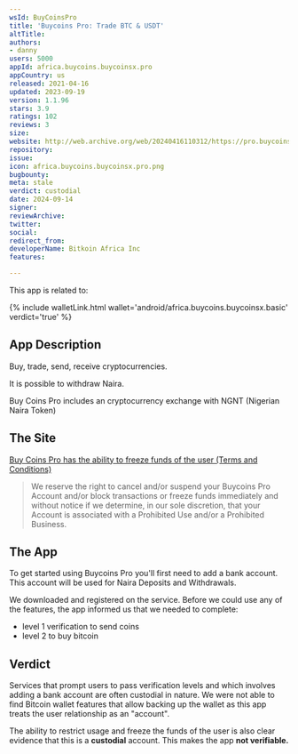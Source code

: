 ```yaml
---
wsId: BuyCoinsPro
title: 'Buycoins Pro: Trade BTC & USDT'
altTitle: 
authors:
- danny
users: 5000
appId: africa.buycoins.buycoinsx.pro
appCountry: us
released: 2021-04-16
updated: 2023-09-19
version: 1.1.96
stars: 3.9
ratings: 102
reviews: 3
size: 
website: http://web.archive.org/web/20240416110312/https://pro.buycoins.africa/
repository: 
issue: 
icon: africa.buycoins.buycoinsx.pro.png
bugbounty: 
meta: stale
verdict: custodial
date: 2024-09-14
signer: 
reviewArchive: 
twitter: 
social: 
redirect_from: 
developerName: Bitkoin Africa Inc
features: 

---
```


This app is related to:

{% include walletLink.html wallet='android/africa.buycoins.buycoinsx.basic' verdict='true' %}

## App Description

Buy, trade, send, receive cryptocurrencies.

It is possible to withdraw Naira.

Buy Coins Pro includes an cryptocurrency exchange with NGNT (Nigerian Naira Token)

## The Site

[Buy Coins Pro has the ability to freeze funds of the user (Terms and Conditions)](https://pro.buycoins.africa/terms)

> We reserve the right to cancel and/or suspend your Buycoins Pro Account and/or block transactions or freeze funds immediately and without notice if we determine, in our sole discretion, that your Account is associated with a Prohibited Use and/or a Prohibited Business.

## The App

To get started using Buycoins Pro you'll first need to add a bank account. This account will be used for Naira Deposits and Withdrawals.

We downloaded and registered on the service. Before we could use any of the features, the app informed us that we needed to complete:

- level 1 verification to send coins
- level 2 to buy bitcoin

## Verdict

Services that prompt users to pass verification levels and which involves adding a bank account are often custodial in nature. We were not able to find Bitcoin wallet features that allow backing up the wallet as this app treats the user relationship as an "account".

The ability to restrict usage and freeze the funds of the user is also clear evidence that this is a **custodial** account. This makes the app **not verifiable.**

